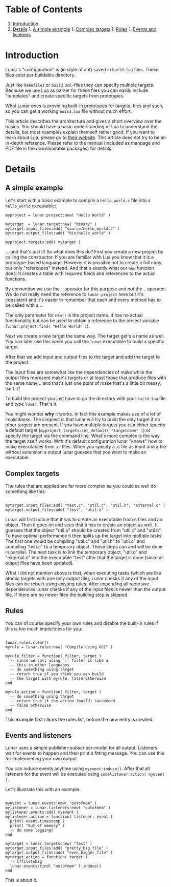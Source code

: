 # Table of Contents #

  1. [Introduction](#Introduction.md)
  1. [Details](#Details.md)
    1. [A simple example](#A_simple_example.md)
    1. [Complex targets](#Complex_targets.md)
    1. [Rules](#Rules.md)
    1. [Events and listeners](#Events_and_listeners.md)

# Introduction #

Lunar's "configuration" is (in style of ant) saved in `build.lua` files. These files exist per buildable directory.

Just like `Makefiles` or `build.xml`-files they can specify multiple targets. Because we use Lua as parser for these files you can easily include "templates" and create specific targets from prototypes.

What Lunar does is providing built-in prototypes for targets, files and such, so you can get a working `build.lua` file without much effort.

This article describes the architecture and gives a short overview over the basics. You should have a basic understanding of Lua to understand the details, but most examples explain themself rather good. If you want to learn about Lua, please go to [their website](http://www.lua.org). This article does not try to be an in-depth reference. Please refer to the manual (included as manpage and PDF file in the downloadable packages) for details.


# Details #

## A simple example ##

Let's start with a basic example to compile a `hello_world.c` file into a `hello_world` executable:

```
myproject = lunar.project:new( "Hello World" )

mytarget  = lunar.target:new( "binary" )
mytarget.input_files:add( "source/hello_world.c" )
mytarget.output_files:add( "bin/hello_world" )

myproject.targets:add( mytarget )
```

... and that's just it! So what does this do? First you create a new project by calling the constructor. If you are familiar with Lua you know that it is a prototype-based language. However it is possible not to create a full copy, but only "references" instead. And that's exactly what our `new` function does: It creates a table with required fields and references to the actual functions.

By convention we use the `:` operator for this purpose and not the `.` operator. We do not really need the reference to `lunar.project` here but it's consistent and it's easier to remember that each and every method has to be called with a `:`.

The only parameter for `new()` is the project name. It has no actual functionality but can be used to obtain a reference to the project variable (`lunar.project:find( "Hello World" )`).

Next we create a new target the same way. The target get's a name as well. You can later use this when you call the `lunar` executable to build a specific target.

After that we add input and output files to the target and add the target to the project.

The input files are somewhat like the dependencies of make while the output files represent make's targets or at least those that produce files with the same name .. and that's just one point of make that's a little bit messy, isn't it?

To build the project you just have to go the directory with your `build.lua` file and type `lunar`. That's it.

You might wonder **why** it works. In fact this example makes use of a lot of implicitness. The simplest is that lunar will try to build the only target if no other targets are present. If you have multiple targets you can either specify a default target (`myproject.targets:set_default( "targetname" )`) or specify the target via the command line.
What's more complex is the way the target itself works. With it's default configuration lunar "knows" how to make executables from .c-files. When you specify a .c file as input and a file without extension a output lunar guesses that you want to make an executable.


## Complex targets ##

The rules that are applied are far more complex so you could as well do something like this:

```

mytarget.input_files:add( "test.c", "util.c", "util.h", "external.o" )
mytarget.output_files:add( "test", "util.o" )

```

Lunar will first notice that it has to create an executable from c files and an object. Then it goes on and sees that it has to create an object as well. It guesses that the object "util.o" should be created from "util.c" and "util.h". To have optimal performance it then splits up the target into multiple tasks. The first one would be compiling "util.c" and "util.h" to "util.o" and compiling "test.c" to a temporary object. These steps can and will be done in parallel. The next task is to link the temporary object, "util.o" and "external.o" into the executable "test" after that the target is done (since all output files have been updated).

What I did not mention above is that, when executing tasks (which are like atomic targets with one only output file), Lunar checks if any of the input files can be rebuilt using existing rules. After expanding all recursive dependencies Lunar checks if any of the input files is newer than the output file. If there are no newer files the building step is skipped.

## Rules ##

You can of course specify your own rules and disable the built-in rules if this is too much implicitness for you:

```

lunar.rules:clear()
myrule = lunar.rules:new( "Compile using GCC" )

myrule.filter = function( filter, target )
  -- since we call using `:` filter is like a
  -- this in other languages
  -- do something using target
  -- return true if you think you can build
  -- the target with myrule, false otherwise
end

myrule.action = function( filter, target )
  -- do something using target
  -- return true if the action (build) succeeded
  -- false otherwise
end

```

This example first clears the rules list, before the new entry is created.


## Events and listeners ##

Lunar uses a simple publisher-subscriber-model for all output. Listeners wait for events to happen and then print a fitting message. You can use this for implementing your own output.

You can induce events anytime using `myevent:induce()`. After that all listeners for the event will be executed using `somelistener:action( myevent )`.

Let's illustrate this with an example:

```

myevent = lunar.events:new( "outofmem" )
mylistener = lunar.listeners:new( "outofmem" )
mylistener.events:add( myevent )
mylistener.action = function( listener, event )
  print( event.timestamp )
  print( "Out of memory" )
  -- do some logging?
end

mytarget = lunar.targets:new( "test" )
mytarget.input_files:add( "pretty_big_file" )
mytarget.output_files:add( "even_bigger_file" )
mytarget.action = function( target )
  -- iffiletobig
  lunar.events:find( "outofmem" ):induce()
end

```

This is about it.